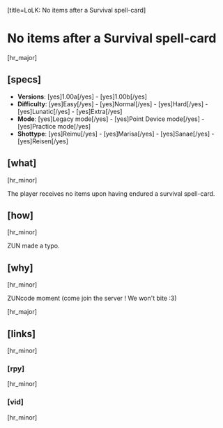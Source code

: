 [title=LoLK: No items after a Survival spell-card]
# No items after a Survival spell-card
[hr_major]
## [specs]

* **Versions**: [yes]1.00a[/yes] - [yes]1.00b[/yes]
* **Difficulty**: [yes]Easy[/yes] - [yes]Normal[/yes] - [yes]Hard[/yes] - [yes]Lunatic[/yes] - [yes]Extra[/yes]
* **Mode**: [yes]Legacy mode[/yes] - [yes]Point Device mode[/yes] - [yes]Practice mode[/yes]
* **Shottype**: [yes]Reimu[/yes] - [yes]Marisa[/yes] - [yes]Sanae[/yes] - [yes]Reisen[/yes]


## [what] 
[hr_minor]

The player receives no items upon having endured a survival spell-card.
## [how]
[hr_minor]

ZUN made a typo.

## [why]
[hr_minor]

ZUNcode moment (come join the server ! We won't bite :3)

[hr_major]
## [links]
[hr_minor]
### [rpy]
[hr_minor]
### [vid]
[hr_minor]
